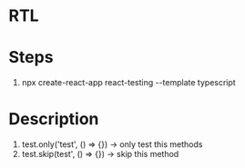 # RTL

# Steps
1. npx create-react-app react-testing --template typescript

# Description
1. test.only('test', () => {}) -> only test this methods
2. test.skip(test', () => {}) -> skip this method